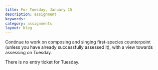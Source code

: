```yaml
---
title: For Tuesday, January 15
description: assignment
keywords: 
category: assignments
layout: blog
---
```


Continue to work on composing and singing first-species counterpoint (unless you have already successfully assessed it), with a view towards assessing on Tuesday.

There is no entry ticket for Tuesday.